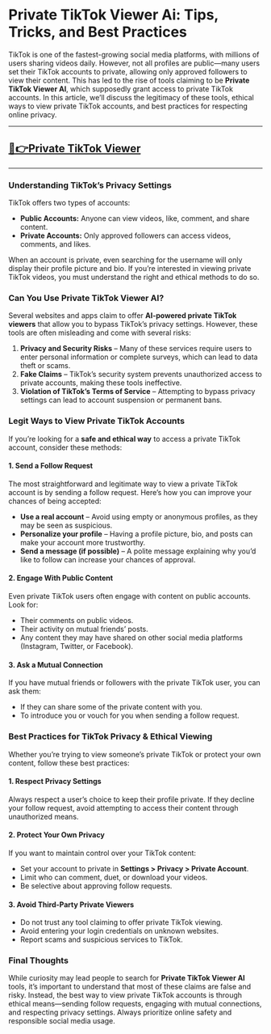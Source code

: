 # **Private TikTok Viewer Ai: Tips, Tricks, and Best Practices**

TikTok is one of the fastest-growing social media platforms, with millions of users sharing videos daily. However, not all profiles are public—many users set their TikTok accounts to private, allowing only approved followers to view their content. This has led to the rise of tools claiming to be **Private TikTok Viewer AI**, which supposedly grant access to private TikTok accounts. In this article, we’ll discuss the legitimacy of these tools, ethical ways to view private TikTok accounts, and best practices for respecting online privacy.

---
## [💚👉Private TikTok Viewer](https://t.co/7bGxulLzu9)
---

### **Understanding TikTok’s Privacy Settings**

TikTok offers two types of accounts:
- **Public Accounts:** Anyone can view videos, like, comment, and share content.
- **Private Accounts:** Only approved followers can access videos, comments, and likes.

When an account is private, even searching for the username will only display their profile picture and bio. If you’re interested in viewing private TikTok videos, you must understand the right and ethical methods to do so.

### **Can You Use Private TikTok Viewer AI?**

Several websites and apps claim to offer **AI-powered private TikTok viewers** that allow you to bypass TikTok’s privacy settings. However, these tools are often misleading and come with several risks:

1. **Privacy and Security Risks** – Many of these services require users to enter personal information or complete surveys, which can lead to data theft or scams.
2. **Fake Claims** – TikTok’s security system prevents unauthorized access to private accounts, making these tools ineffective.
3. **Violation of TikTok’s Terms of Service** – Attempting to bypass privacy settings can lead to account suspension or permanent bans.

### **Legit Ways to View Private TikTok Accounts**

If you’re looking for a **safe and ethical way** to access a private TikTok account, consider these methods:

#### **1. Send a Follow Request**
The most straightforward and legitimate way to view a private TikTok account is by sending a follow request. Here’s how you can improve your chances of being accepted:
- **Use a real account** – Avoid using empty or anonymous profiles, as they may be seen as suspicious.
- **Personalize your profile** – Having a profile picture, bio, and posts can make your account more trustworthy.
- **Send a message (if possible)** – A polite message explaining why you’d like to follow can increase your chances of approval.

#### **2. Engage With Public Content**
Even private TikTok users often engage with content on public accounts. Look for:
- Their comments on public videos.
- Their activity on mutual friends’ posts.
- Any content they may have shared on other social media platforms (Instagram, Twitter, or Facebook).

#### **3. Ask a Mutual Connection**
If you have mutual friends or followers with the private TikTok user, you can ask them:
- If they can share some of the private content with you.
- To introduce you or vouch for you when sending a follow request.

### **Best Practices for TikTok Privacy & Ethical Viewing**

Whether you’re trying to view someone’s private TikTok or protect your own content, follow these best practices:

#### **1. Respect Privacy Settings**
Always respect a user’s choice to keep their profile private. If they decline your follow request, avoid attempting to access their content through unauthorized means.

#### **2. Protect Your Own Privacy**
If you want to maintain control over your TikTok content:
- Set your account to private in **Settings > Privacy > Private Account**.
- Limit who can comment, duet, or download your videos.
- Be selective about approving follow requests.

#### **3. Avoid Third-Party Private Viewers**
- Do not trust any tool claiming to offer private TikTok viewing.
- Avoid entering your login credentials on unknown websites.
- Report scams and suspicious services to TikTok.

### **Final Thoughts**

While curiosity may lead people to search for **Private TikTok Viewer AI** tools, it’s important to understand that most of these claims are false and risky. Instead, the best way to view private TikTok accounts is through ethical means—sending follow requests, engaging with mutual connections, and respecting privacy settings. Always prioritize online safety and responsible social media usage.

